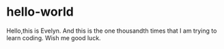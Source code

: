 # hello-world

Hello,this is Evelyn. And this is the one thousandth times that I am trying to learn coding. 
Wish me good luck.

